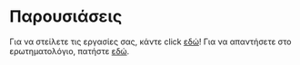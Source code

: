 # Παρουσιάσεις

Για να στείλετε τις εργασίες σας, κάντε click [εδώ](https://www.dropbox.com/request/mcgHF9mVjM58nwaa9NsO)!
Για να απαντήσετε στο ερωτηματολόγιο, πατήστε [εδώ](https://docs.google.com/forms/d/1obuyTzSycFe8HaR8qWOKJSHVMNvrExhXGa46EA0YdTs/edit?usp=sharing).
